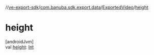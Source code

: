 //[ve-export-sdk](../../../index.md)/[com.banuba.sdk.export.data](../index.md)/[ExportedVideo](index.md)/[height](height.md)

# height

[androidJvm]\
val [height](height.md): [Int](https://kotlinlang.org/api/latest/jvm/stdlib/kotlin/-int/index.html)
